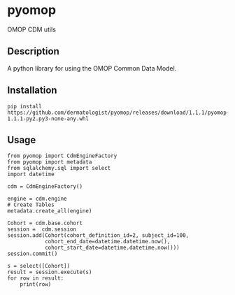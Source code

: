 # pyomop

OMOP CDM utils

## Description

A python library for using the OMOP Common Data Model.

## Installation

```
pip install https://github.com/dermatologist/pyomop/releases/download/1.1.1/pyomop-1.1.1-py2.py3-none-any.whl

```

## Usage

```
from pyomop import CdmEngineFactory
from pyomop import metadata
from sqlalchemy.sql import select
import datetime

cdm = CdmEngineFactory()

engine = cdm.engine
# Create Tables 
metadata.create_all(engine)

Cohort = cdm.base.cohort
session =  cdm.session
session.add(Cohort(cohort_definition_id=2, subject_id=100, 
            cohort_end_date=datetime.datetime.now(), 
            cohort_start_date=datetime.datetime.now()))
session.commit()

s = select([Cohort])
result = session.execute(s)
for row in result:
    print(row)

```

